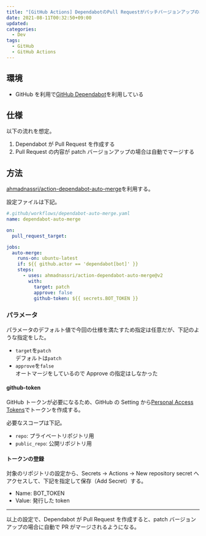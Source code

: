 ```yaml
---
title: "[GitHub Actions] DependabotのPull Requestがパッチバージョンアップの場合にオートマージする方法"
date: 2021-08-11T00:32:50+09:00
updated:
categories:
  - Dev
tags:
  - GitHub
  - GitHub Actions
---
```


## 環境

- GitHub を利用で[GitHub Dependabot](https://docs.github.com/ja/code-security/supply-chain-security/keeping-your-dependencies-updated-automatically/about-dependabot-version-updates)を利用している

## 仕様

以下の流れを想定。

1. Dependabot が Pull Request を作成する
2. Pull Request の内容が patch バージョンアップの場合は自動でマージする

## 方法

[ahmadnassri/action-dependabot-auto-merge](https://github.com/ahmadnassri/action-dependabot-auto-merge)を利用する。

設定ファイルは下記。

```yaml
#.github/workflows/dependabot-auto-merge.yaml
name: dependabot-auto-merge

on:
  pull_request_target:

jobs:
  auto-merge:
    runs-on: ubuntu-latest
    if: ${{ github.actor == 'dependabot[bot]' }}
    steps:
      - uses: ahmadnassri/action-dependabot-auto-merge@v2
        with:
          target: patch
          approve: false
          github-token: ${{ secrets.BOT_TOKEN }}
```

### パラメータ

パラメータのデフォルト値で今回の仕様を満たすため指定は任意だが、下記のような指定をした。

- `target`を`patch`  
   デフォルトは`patch`
- `approve`を`false`  
   オートマージをしているので Approve の指定はしなかった

#### github-token

GitHub トークンが必要になるため、GitHub の Setting から[Personal Access Tokens](https://github.com/settings/tokens)でトークンを作成する。

必要なスコープは下記。

- `repo`: プライベートリポジトリ用
- `public_repo`: 公開リポジトリ用

#### トークンの登録

対象のリポジトリの設定から、Secrets → Actions → New repository secret へアクセスして、下記を指定して保存（Add Secret）する。

- Name: BOT_TOKEN
- Value: 発行した token

---

以上の設定で、Dependabot が Pull Request を作成すると、patch バージョンアップの場合に自動で PR がマージされるようになる。
